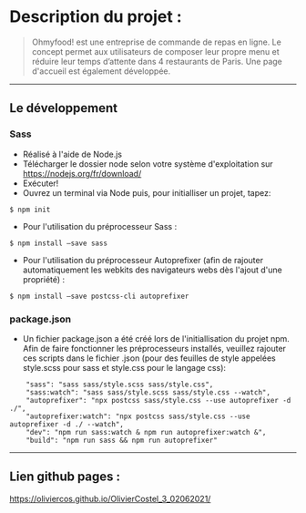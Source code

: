 # Description du projet : 
 > Ohmyfood! est une entreprise de commande de repas en ligne. Le concept permet aux utilisateurs de composer leur propre menu et  réduire leur temps d’attente dans 4 restaurants de Paris. Une page d'accueil est également développée.

***

## Le développement
### Sass
* Réalisé à l'aide de Node.js 
* Télécharger le dossier node selon votre système d'exploitation sur https://nodejs.org/fr/download/
* Exécuter!
* Ouvrez un terminal via Node puis, pour initialliser un projet, tapez:
```
$ npm init
```
* Pour l'utilisation du préprocesseur Sass : 
```
$ npm install –save sass
```
* Pour l'utilisation du préprocesseur Autoprefixer (afin de rajouter automatiquement les webkits des navigateurs webs dès l'ajout d'une propriété) : 
```
$ npm install –save postcss-cli autoprefixer
```
### package.json
* Un fichier package.json a été créé lors de l'initiallisation du projet npm. Afin de faire fonctionner les préprocesseurs installés, veuillez rajouter ces scripts dans le fichier .json (pour des feuilles de style appelées style.scss pour sass et style.css pour le langage css):
```
    "sass": "sass sass/style.scss sass/style.css",
    "sass:watch": "sass sass/style.scss sass/style.css --watch",
    "autoprefixer": "npx postcss sass/style.css --use autoprefixer -d ./",
    "autoprefixer:watch": "npx postcss sass/style.css --use autoprefixer -d ./ --watch",
    "dev": "npm run sass:watch & npm run autoprefixer:watch &",
    "build": "npm run sass && npm run autoprefixer"
```

***

## Lien github pages : 
https://oliviercos.github.io/OlivierCostel_3_02062021/
